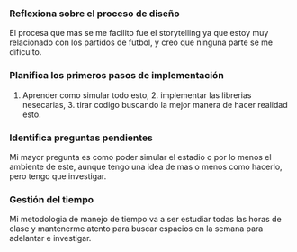 ### Reflexiona sobre el proceso de diseño
El procesa que mas se me facilito fue el storytelling ya que estoy muy relacionado con los partidos de futbol, y creo que ninguna parte se me dificulto.

### Planifica los primeros pasos de implementación
1. Aprender como simular todo esto, 2. implementar las librerias nesecarias, 3. tirar codigo buscando la mejor manera de hacer realidad esto.

### Identifica preguntas pendientes
Mi mayor pregunta es como poder simular el estadio o por lo menos el ambiente de este, aunque tengo una idea de mas o menos como hacerlo, pero tengo que investigar.

### Gestión del tiempo
Mi metodologia de manejo de tiempo va a ser estudiar todas las horas de clase y mantenerme atento para buscar espacios en la semana para adelantar e investigar.
